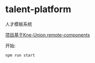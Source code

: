 # talent-platform

人才模板系统

[项目基于Kne-Union remote-components](https://www.kne-union.top/#/components)

开始:

```shell
npm run start
```
